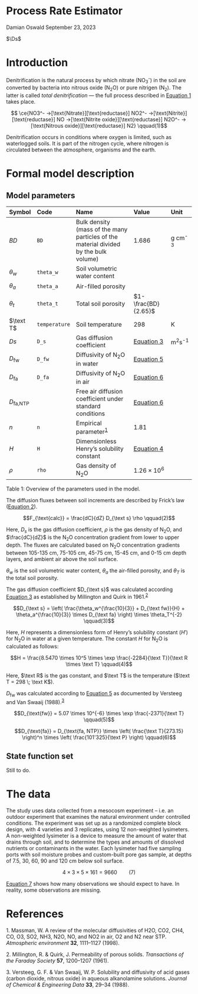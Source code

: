 # Process Rate Estimator
Damian Oswald
September 23, 2023

$$
\newcommand{\Ds}{Hello}
$$

$\Ds$

# Introduction

Denitrification is the natural process by which nitrate
(NO<sub>3</sub><sup>-</sup>) in the soil are converted by bacteria into
nitrous oxide (N<sub>2</sub>O) or pure nitrigen (N<sub>2</sub>). The
latter is called *total denitrification* — the full process described in
[Equation 1](#eq-denitrification) takes place.

<span id="eq-denitrification">$$
\ce{NO3^- ->[\text{Nitrate}][\text{reductase}] NO2^- ->[\text{Nitrite}][\text{reductase}] NO ->[\text{Nitrite oxide}][\text{reductase}] N2O^- ->[\text{Nitrous oxide}][\text{reductase}] N2}
 \qquad(1)$$</span>

Denitrification occurs in conditions where oxygen is limited, such as
waterlogged soils. It is part of the nitrogen cycle, where nitrogen is
circulated between the atmosphere, organisms and the earth.

# Formal model description

## Model parameters

<div id="tbl-parameters">

| Symbol              | Code          | Name                                                                                 | Value                 | Unit                        |
|:--------------------|:--------------|:-------------------------------------------------------------------------------------|:----------------------|:----------------------------|
| $BD$                | `BD`          | Bulk density (mass of the many particles of the material divided by the bulk volume) | $1.686$               | g cm<sup>-3</sup>           |
| $\theta_w$          | `theta_w`     | Soil volumetric water content                                                        |                       |                             |
| $\theta_a$          | `theta_a`     | Air-filled porosity                                                                  |                       |                             |
| $\theta_t$          | `theta_t`     | Total soil porosity                                                                  | $1-\frac{BD}{2.65}$   |                             |
| $\text T$           | `temperature` | Soil temperature                                                                     | $298$                 | K                           |
| $Ds$                | `D_s`         | Gas diffusion coefficient                                                            | [Equation 3](#eq-Ds)  | m<sup>2</sup>s<sup>-1</sup> |
| $D_{\text{fw}}$     | `D_fw`        | Diffusivity of N<sub>2</sub>O in water                                               | [Equation 5](#eq-Dfw) |                             |
| $D_{\text{fa}}$     | `D_fa`        | Diffusivity of N<sub>2</sub>O in air                                                 | [Equation 6](#eq-Dfa) |                             |
| $D_{\text{fa,NTP}}$ |               | Free air diffusion coefficient under standard conditions                             | [Equation 6](#eq-Dfa) |                             |
| $n$                 | `n`           | Empirical parameter<sup>[1](#ref-massman1998review)</sup>                            | 1.81                  |                             |
| $H$                 | `H`           | Dimensionless Henry’s solubility constant                                            | [Equation 4](#eq-H)   |                             |
| $\rho$              | `rho`         | Gas density of N<sub>2</sub>O                                                        | $1.26 \times 10^6$    |                             |

Table 1: Overview of the parameters used in the model.

</div>

The diffusion fluxes between soil increments are described by Frick’s
law ([Equation 2](#eq-frick)).

<span id="eq-frick">$$F_{\text{calc}} = \frac{dC}{dZ} D_{\text s} \rho \qquad(2)$$</span>

Here, $D_s$ is the gas diffusion coefficient, $\rho$ is the gas density
of N<sub>2</sub>O, and $\frac{dC}{dZ}$ is the N<sub>2</sub>O
concentration gradient from lower to upper depth. The fluxes are
calculated based on N<sub>2</sub>O concentration gradients between
105-135 cm, 75-105 cm, 45-75 cm, 15-45 cm, and 0-15 cm depth layers, and
ambient air above the soil surface.

$\theta_w$ is the soil volumetric water content, $\theta_a$ the
air-filled porosity, and $\theta_T$ is the total soil porosity.

The gas diffusion coefficient $D_{\text s}$ was calculated according
[Equation 3](#eq-Ds) as established by Millington and Quirk in
1961.<sup>[2](#ref-millington1961permeability)</sup>

<span id="eq-Ds">$$D_{\text s} = \left( \frac{\theta_w^{\frac{10}{3}} + D_{\text fw}}{H} + \theta_a^{\frac{10}{3}} \times D_{\text fa} \right) \times \theta_T^{-2} \qquad(3)$$</span>

Here, $H$ represents a dimensionless form of Henry’s solubility constant
($H'$) for N<sub>2</sub>O in water at a given temperature. The constant
$H$ for N<sub>2</sub>O is calculated as follows:

<span id="eq-H">$$H = \frac{8.5470 \times 10^5 \times \exp \frac{-2284}{\text T}}{\text R \times \text T} \qquad(4)$$</span>

Here, $\text R$ is the gas constant, and $\text T$ is the temperature
($\text T = 298 \; \text K$).

$D_{\text{fw}}$ was calculated according to [Equation 5](#eq-Dfw) as
documented by Versteeg and Van Swaaij
(1988).<sup>[3](#ref-versteeg1988solubility)</sup>

<span id="eq-Dfw">$$D_{\text{fw}} = 5.07 \times 10^{-6} \times \exp \frac{-2371}{\text T} \qquad(5)$$</span>

<span id="eq-Dfa">$$D_{\text{fa}} = D_{\text{fa, NTP}} \times \left( \frac{\text T}{273.15} \right)^n \times \left( \frac{101'325}{\text P} \right) \qquad(6)$$</span>

## State function set

Still to do.

# The data

The study uses data collected from a mesocosm experiment – i.e. an
outdoor experiment that examines the natural environment under
controlled conditions. The experiment was set up as a randomized
complete block design, with 4 varieties and 3 replicates, using 12
non-weighted lysimeters. A non-weighted lysimeter is a device to measure
the amount of water that drains through soil, and to determine the types
and amounts of dissolved nutrients or contaminants in the water. Each
lysimeter had five sampling ports with soil moisture probes and
custom-built pore gas sample, at depths of 7.5, 30, 60, 90 and 120 cm
below soil surface.

<span id="eq-dimension">$$4 \times 3 \times 5 \times 161 = 9660 \qquad(7)$$</span>

[Equation 7](#eq-dimension) shows how many observations we should expect
to have. In reality, some observations are missing.

# References

<div id="refs" class="references csl-bib-body" line-spacing="2">

<div id="ref-massman1998review" class="csl-entry">

<span class="csl-left-margin">1.
</span><span class="csl-right-inline">Massman, W. A review of the
molecular diffusivities of H2O, CO2, CH4, CO, O3, SO2, NH3, N2O, NO, and
NO2 in air, O2 and N2 near STP. *Atmospheric environment* **32**,
1111–1127 (1998).</span>

</div>

<div id="ref-millington1961permeability" class="csl-entry">

<span class="csl-left-margin">2.
</span><span class="csl-right-inline">Millington, R. & Quirk, J.
Permeability of porous solids. *Transactions of the Faraday Society*
**57**, 1200–1207 (1961).</span>

</div>

<div id="ref-versteeg1988solubility" class="csl-entry">

<span class="csl-left-margin">3.
</span><span class="csl-right-inline">Versteeg, G. F. & Van Swaaij, W.
P. Solubility and diffusivity of acid gases (carbon dioxide, nitrous
oxide) in aqueous alkanolamine solutions. *Journal of Chemical &
Engineering Data* **33**, 29–34 (1988).</span>

</div>

</div>
